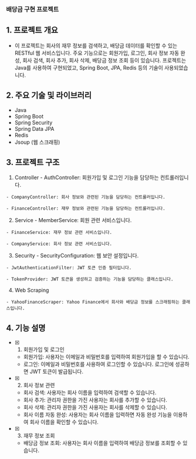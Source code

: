 ### 배당금 구현 프로젝트
## 1. 프로젝트 개요
  - 이 프로젝트는 회사의 재무 정보를 검색하고, 배당금 데이터를 확인할 수 있는 RESTful 웹 서비스입니다. 주요 기능으로는 회원가입, 로그인, 회사 정보 자동 완성, 회사 검색, 회사 추가, 회사 삭제, 배당금 정보 조회 등이 있습니다. 프로젝트는 Java를 사용하여 구현되었고, Spring Boot, JPA, Redis 등의 기술이 사용되었습니다.

## 2. 주요 기술 및 라이브러리
  - Java
  - Spring Boot
  - Spring Security
  - Spring Data JPA
  - Redis
  - Jsoup (웹 스크래핑)

## 3. 프로젝트 구조
  1) Controller
    - AuthController: 회원가입 및 로그인 기능을 담당하는 컨트롤러입니다.
    
    - CompanyController: 회사 정보와 관련된 기능을 담당하는 컨트롤러입니다.
    
    - FinanceController: 재무 정보와 관련된 기능을 담당하는 컨트롤러입니다.
    
  2) Service
    - MemberService: 회원 관련 서비스입니다.
    
    - FinanceService: 재무 정보 관련 서비스입니다.
    
    - CompanyService: 회사 정보 관련 서비스입니다.
    
  3) Security
    - SecurityConfiguration: 웹 보안 설정입니다.
    
    - JwtAuthenticationFilter: JWT 토큰 인증 필터입니다.
    
    - TokenProvider: JWT 토큰을 생성하고 검증하는 기능을 담당하는 클래스입니다.

  4) Web Scraping
  
    - YahooFinanceScraper: Yahoo Finance에서 회사와 배당금 정보를 스크래핑하는 클래스입니다.
    
## 4. 기능 설명
 - [x] 1) 회원가입 및 로그인
    - 회원가입: 사용자는 이메일과 비밀번호를 입력하여 회원가입을 할 수 있습니다.
    - 로그인: 이메일과 비밀번호를 사용하여 로그인할 수 있습니다. 로그인에 성공하면 JWT 토큰이 발급됩니다.

 - [x] 2) 회사 정보 관련
    - 회사 검색: 사용자는 회사 이름을 입력하여 검색할 수 있습니다.
    - 회사 추가: 관리자 권한을 가진 사용자는 회사를 추가할 수 있습니다.
    - 회사 삭제: 관리자 권한을 가진 사용자는 회사를 삭제할 수 있습니다.
    - 회사 이름 자동 완성: 사용자는 회사 이름을 입력하면 자동 완성 기능을 이용하여 회사 이름을 확인할 수 있습니다.

 - [x] 3) 재무 정보 조회
    - 배당금 정보 조회: 사용자는 회사 이름을 입력하여 배당금 정보를 조회할 수 있습니다.
